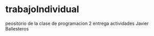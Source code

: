 # trabajoIndividual
peositorio de la clase de programacion 2 entrega actividades  Javier Ballesteros
